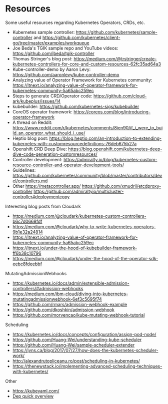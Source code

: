 # Resources

Some useful resources regarding Kubernetes Operators, CRDs, etc.

- Kubernetes sample controller: https://github.com/kubernetes/sample-controller and https://github.com/kubernetes/client-go/tree/master/examples/workqueue
- Joe Beda's TGIK sample repo and YouTube videos: https://github.com/jbeda/tgik-controller
- Thomas Stringer's blog post: https://medium.com/@trstringer/create-kubernetes-controllers-for-core-and-custom-resources-62fc35ad64a3
- Kube-controller-demo by Aaron Levy: https://github.com/aaronlevy/kube-controller-demo
- Analyzing value of Operator Framework for Kubernetes community: https://itnext.io/analyzing-value-of-operator-framework-for-kubernetes-community-5a65abc259ec
- Steps to generate CRD/Operator code: https://github.com/cloud-ark/kubeplus/issues/14
- kubebuilder: https://github.com/kubernetes-sigs/kubebuilder
- CoreOS operator framework: https://coreos.com/blog/introducing-operator-framework
- A thread on Reddit: https://www.reddit.com/r/kubernetes/comments/8ien90/if_i_were_to_build_an_operator_what_should_i_use/
- Heptio blog post: https://blog.heptio.com/an-introduction-to-extending-kubernetes-with-customresourcedefinitions-76deb675b27a
- Openshift CRD Deep Dive: https://blog.openshift.com/kubernetes-deep-dive-code-generation-customresources/
- Controller development:
https://admiralty.io/blog/kubernetes-custom-resource-controller-and-operator-development-tools/
- Guidelines: https://github.com/kubernetes/community/blob/master/contributors/devel/controllers.md
- Other
https://metacontroller.app/
https://github.com/xmudrii/etcdproxy-controller
https://github.com/admiraltyio/multicluster-controller#deploymentcopy

Interesting blog posts from Cloudark
- https://medium.com/@cloudark/kubernetes-custom-controllers-b6c7d0668fdf
- https://medium.com/@cloudark/why-to-write-kubernetes-operators-9b1e32a24814
- https://itnext.io/analyzing-value-of-operator-framework-for-kubernetes-community-5a65abc259ec
- https://itnext.io/under-the-hood-of-kubebuilder-framework-ff6b38c10796
- https://medium.com/@cloudark/under-the-hood-of-the-operator-sdk-eebc8fdeebbf

MutatingAdmissionWebhooks
- https://kubernetes.io/docs/admin/extensible-admission-controllers/#admission-webhooks
- https://medium.com/ibm-cloud/diving-into-kubernetes-mutatingadmissionwebhook-6ef3c5695f74
- https://github.com/rmars/admission-webhook-example
- https://github.com/dkoshkin/admission-webhook
- https://github.com/morvencao/kube-mutating-webhook-tutorial

Scheduling
- https://kubernetes.io/docs/concepts/configuration/assign-pod-node/
- https://github.com/Huang-Wei/understanding-kube-scheduler
- https://github.com/Huang-Wei/sample-scheduler-extender
- https://jvns.ca/blog/2017/07/27/how-does-the-kubernetes-scheduler-work/
- http://alexandrutopliceanu.ro/post/scheduling-in-kubernetes/
- https://thenewstack.io/implementing-advanced-scheduling-techniques-with-kubernetes/


Other
- https://kubeyaml.com/
- [Dep quick overview](https://gist.github.com/subfuzion/12342599e26f5094e4e2d08e9d4ad50d)